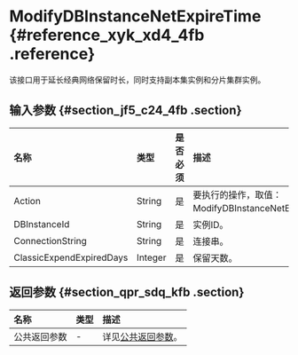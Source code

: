 # ModifyDBInstanceNetExpireTime {#reference_xyk_xd4_4fb .reference}

该接口用于延长经典网络保留时长，同时支持副本集实例和分片集群实例。

## 输入参数 {#section_jf5_c24_4fb .section}

|名称|类型|是否必须|描述|
|:-|:-|:---|:-|
|Action|String|是|要执行的操作，取值：ModifyDBInstanceNetExpireTime。|
|DBInstanceId|String|是|实例ID。|
|ConnectionString|String|是|连接串。|
|ClassicExpendExpiredDays|Integer|是|保留天数。|

## 返回参数 {#section_qpr_sdq_kfb .section}

|名称|类型|描述|
|:-|:-|:-|
|公共返回参数|-|详见[公共返回参数](intl.zh-CN/API参考/API参考/公共参数.md#)。|

